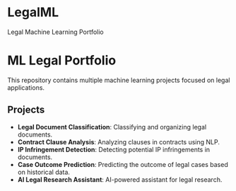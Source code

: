 # LegalML
 Legal Machine Learning Portfolio
# ML Legal Portfolio

This repository contains multiple machine learning projects focused on legal applications.

## Projects
- **Legal Document Classification**: Classifying and organizing legal documents.
- **Contract Clause Analysis**: Analyzing clauses in contracts using NLP.
- **IP Infringement Detection**: Detecting potential IP infringements in documents.
- **Case Outcome Prediction**: Predicting the outcome of legal cases based on historical data.
- **AI Legal Research Assistant**: AI-powered assistant for legal research.